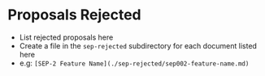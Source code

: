 Proposals Rejected
==================

- List rejected proposals here
- Create a file in the `sep-rejected` subdirectory for each document listed here
- e.g: `[SEP-2 Feature Name](./sep-rejected/sep002-feature-name.md)`

